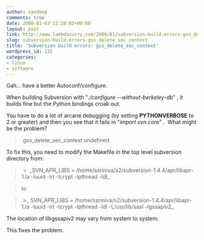 ```yaml
---
author: sandeep
comments: true
date: 2008-01-03 12:28:02+00:00
layout: post
link: http://www.lambdacurry.com/2008/01/subversion-build-errors-gss_delete_sec_context/
slug: subversion-build-errors-gss_delete_sec_context
title: 'Subversion build errors: gss_delete_sec_context'
wordpress_id: 132
categories:
- linux
- software
---
```


Gah... have a better Autoconf/configure.

When building Subversion with "_./configure --without-berkeley-db_" , it builds fine but the Python bindings croak out.

You have to do a lot of arcane debugging (by setting **PYTHONVERBOSE** to 2 or greater) and then you see that it fails in "_import svn.core_" .  What might be the problem?


<blockquote> gss_delete_sec_context undefined</blockquote>


To fix this, you need to modify the Makefile in the top level subversion directory from:


<blockquote> <  _SVN_APR_LIBS =  /home/ssriniva/s2/subversion-1.4.4/apr/libapr-1.la -luuid -lrt -lcrypt  -lpthread -ldl_</blockquote>




<blockquote>to</blockquote>




<blockquote> >_ SVN_APR_LIBS =  /home/ssriniva/s2/subversion-1.4.4/apr/libapr-1.la -luuid -lrt -lcrypt  -lpthread -ldl -L/usr/lib/sasl -lgssapiv2_</blockquote>


The location of libgssapiv2 may vary from system to system.

This fixes the problem.
